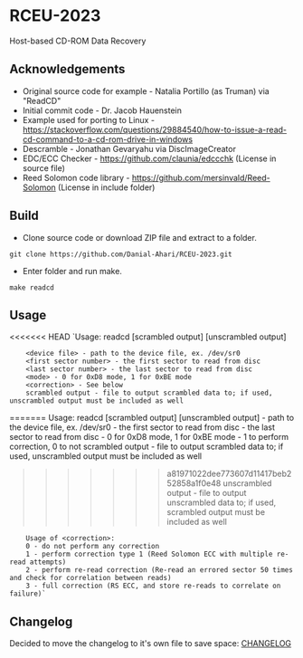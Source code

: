 # RCEU-2023
Host-based CD-ROM Data Recovery

## Acknowledgements

- Original source code for example - Natalia Portillo (as Truman) via "ReadCD"  
- Initial commit code - Dr. Jacob Hauenstein  
- Example used for porting to Linux - https://stackoverflow.com/questions/29884540/how-to-issue-a-read-cd-command-to-a-cd-rom-drive-in-windows  
- Descramble - Jonathan Gevaryahu via DiscImageCreator  
- EDC/ECC Checker - https://github.com/claunia/edccchk (License in source file)  
- Reed Solomon code library - https://github.com/mersinvald/Reed-Solomon (License in include folder)  

## Build

- Clone source code or download ZIP file and extract to a folder.

`git clone https://github.com/Danial-Ahari/RCEU-2023.git`

- Enter folder and run make.

`make readcd`

## Usage

<<<<<<< HEAD
`Usage: readcd <device file> <first sector number> <last sector number> <mode> <correction> [scrambled output] [unscrambled output]  
  
		<device file> - path to the device file, ex. /dev/sr0  
		<first sector number> - the first sector to read from disc  
		<last sector number> - the last sector to read from disc  
		<mode> - 0 for 0xD8 mode, 1 for 0xBE mode  
		<correction> - See below
		scrambled output - file to output scrambled data to; if used, unscrambled output must be included as well  
=======
	Usage: readcd <device file> <first sector number> <last sector number> <mode> <correction> [scrambled output] [unscrambled output]
		<device file> - path to the device file, ex. /dev/sr0
		<first sector number> - the first sector to read from disc
		<last sector number> - the last sector to read from disc
		<mode> - 0 for 0xD8 mode, 1 for 0xBE mode
		<correction> - 1 to perform correction, 0 to not
		scrambled output - file to output scrambled data to; if used, unscrambled output must be included as well
>>>>>>> a81971022dee773607d11417beb252858a1f0e48
		unscrambled output - file to output unscrambled data to; if used, scrambled output must be included as well
		
		Usage of <correction>:
		0 - do not perform any correction
		1 - perform correction type 1 (Reed Solomon ECC with multiple re-read attempts)
		2 - perform re-read correction (Re-read an errored sector 50 times and check for correlation between reads)
		3 - full correction (RS ECC, and store re-reads to correlate on failure)`

## Changelog

Decided to move the changelog to it's own file to save space: [CHANGELOG](CHANGELOG.md)
